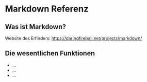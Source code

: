 # Markdown Referenz

## Was ist Markdown?

Website des Erfinders: https://daringfireball.net/projects/markdown/

## Die wesentlichen Funktionen

* ...
* ...
* ...
